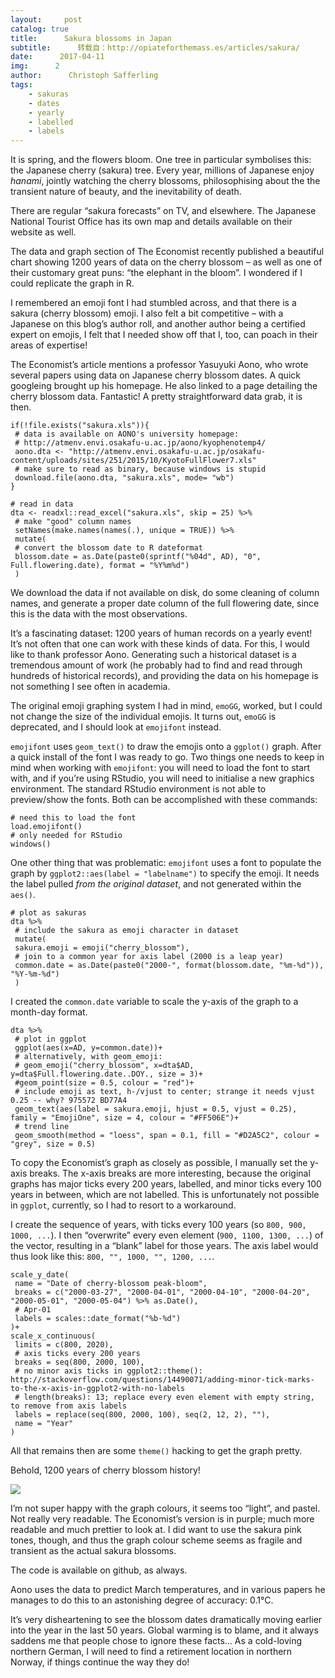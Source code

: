 ```yaml
---
layout:     post
catalog: true
title:      Sakura blossoms in Japan
subtitle:      转载自：http://opiateforthemass.es/articles/sakura/
date:      2017-04-11
img:      2
author:      Christoph Safferling
tags:
    - sakuras
    - dates
    - yearly
    - labelled
    - labels
---
```


It is spring, and the flowers bloom. One tree in particular symbolises this: the Japanese cherry (sakura) tree. Every year, millions of Japanese enjoy *hanami*, jointly watching the cherry blossoms, philosophising about the the transient nature of beauty, and the inevitability of death.

There are regular “sakura forecasts” on TV, and elsewhere. The Japanese National Tourist Office has its own map and details available on their website as well.

The data and graph section of The Economist recently published a beautiful chart showing 1200 years of data on the cherry blossom – as well as one of their customary great puns: “the elephant in the bloom”. I wondered if I could replicate the graph in R.

I remembered an emoji font I had stumbled across, and that there is a sakura (cherry blossom) emoji. I also felt a bit competitive – with a Japanese on this blog’s author roll, and another author being a certified expert on emojis, I felt that I needed show off that I, too, can poach in their areas of expertise!

The Economist’s article mentions a professor Yasuyuki Aono, who wrote several papers using data on Japanese cherry blossom dates. A quick googleing brought up his homepage. He also linked to a page detailing the cherry blossom data. Fantastic! A pretty straightforward data grab, it is then.

```
if(!file.exists("sakura.xls")){
 # data is available on AONO's university homepage: 
 # http://atmenv.envi.osakafu-u.ac.jp/aono/kyophenotemp4/
 aono.dta <- "http://atmenv.envi.osakafu-u.ac.jp/osakafu-content/uploads/sites/251/2015/10/KyotoFullFlower7.xls"
 # make sure to read as binary, because windows is stupid
 download.file(aono.dta, "sakura.xls", mode= "wb")
} 

# read in data
dta <- readxl::read_excel("sakura.xls", skip = 25) %>% 
 # make "good" column names
 setNames(make.names(names(.), unique = TRUE)) %>% 
 mutate(
 # convert the blossom date to R dateformat 
 blossom.date = as.Date(paste0(sprintf("%04d", AD), "0", Full.flowering.date), format = "%Y%m%d")
 )
```

We download the data if not available on disk, do some cleaning of column names, and generate a proper date column of the full flowering date, since this is the data with the most observations.

It’s a fascinating dataset: 1200 years of human records on a yearly event! It’s not often that one can work with these kinds of data. For this, I would like to thank professor Aono. Generating such a historical dataset is a tremendous amount of work (he probably had to find and read through hundreds of historical records), and providing the data on his homepage is not something I see often in academia.

The original emoji graphing system I had in mind, `emoGG`, worked, but I could not change the size of the individual emojis. It turns out, `emoGG` is deprecated, and I should look at `emojifont` instead.

`emojifont` uses `geom_text()` to draw the emojis onto a `ggplot()` graph. After a quick install of the font I was ready to go. Two things one needs to keep in mind when working with `emojifont`: you will need to load the font to start with, and if you’re using RStudio, you will need to initialise a new graphics environment. The standard RStudio environment is not able to preview/show the fonts. Both can be accomplished with these commands:

```
# need this to load the font
load.emojifont()
# only needed for RStudio
windows()
```

One other thing that was problematic: `emojifont` uses a font to populate the graph by `ggplot2::aes(label = "labelname")` to specify the emoji. It needs the label pulled *from the original dataset*, and not generated within the `aes()`.

```
# plot as sakuras
dta %>% 
 # include the sakura as emoji character in dataset
 mutate(
 sakura.emoji = emoji("cherry_blossom"),
 # join to a common year for axis label (2000 is a leap year)
 common.date = as.Date(paste0("2000-", format(blossom.date, "%m-%d")), "%Y-%m-%d")
 ) 
```

I created the `common.date` variable to scale the y-axis of the graph to a month-day format.

```
dta %>% 
 # plot in ggplot
 ggplot(aes(x=AD, y=common.date))+
 # alternatively, with geom_emoji:
 # geom_emoji("cherry_blossom", x=dta$AD, y=dta$Full.flowering.date..DOY., size = 3)+
 #geom_point(size = 0.5, colour = "red")+
 # include emoji as text, h-/vjust to center; strange it needs vjust 0.25 -- why? 975572 BD77A4
 geom_text(aes(label = sakura.emoji, hjust = 0.5, vjust = 0.25), family = "EmojiOne", size = 4, colour = "#FF506E")+
 # trend line
 geom_smooth(method = "loess", span = 0.1, fill = "#D2A5C2", colour = "grey", size = 0.5)
```

To copy the Economist’s graph as closely as possible, I manually set the y-axis breaks. The x-axis breaks are more interesting, because the original graphs has major ticks every 200 years, labelled, and minor ticks every 100 years in between, which are not labelled. This is unfortunately not possible in `ggplot`, currently, so I had to resort to a workaround.

I create the sequence of years, with ticks every 100 years (so `800, 900, 1000, ...`). I then “overwrite” every even element (`900, 1100, 1300, ...`) of the vector, resulting in a “blank” label for those years. The axis label would thus look like this: `800, "", 1000, "", 1200, ...`.

```
scale_y_date(
 name = "Date of cherry-blossom peak-bloom",
 breaks = c("2000-03-27", "2000-04-01", "2000-04-10", "2000-04-20", "2000-05-01", "2000-05-04") %>% as.Date(),
 # Apr-01
 labels = scales::date_format("%b-%d")
)+
scale_x_continuous(
 limits = c(800, 2020),
 # axis ticks every 200 years
 breaks = seq(800, 2000, 100),
 # no minor axis ticks in ggplot2::theme(): http://stackoverflow.com/questions/14490071/adding-minor-tick-marks-to-the-x-axis-in-ggplot2-with-no-labels
 # length(breaks): 13; replace every even element with empty string, to remove from axis labels
 labels = replace(seq(800, 2000, 100), seq(2, 12, 2), ""), 
 name = "Year"
)
```

All that remains then are some `theme()` hacking to get the graph pretty.

Behold, 1200 years of cherry blossom history!

![](http://opiateforthemass.es/images/safferli/sakura.png)


I’m not super happy with the graph colours, it seems too “light”, and pastel. Not really very readable. The Economist’s version is in purple; much more readable and much prettier to look at. I did want to use the sakura pink tones, though, and thus the graph colour scheme seems as fragile and transient as the actual sakura blossoms.

The code is available on github, as always.

Aono uses the data to predict March temperatures, and in various papers he manages to do this to an astonishing degree of accuracy: 0.1°C.

It’s very disheartening to see the blossom dates dramatically moving earlier into the year in the last 50 years. Global warming is to blame, and it always saddens me that people chose to ignore these facts… As a cold-loving northern German, I will need to find a retirement location in northern Norway, if things continue the way they do!
